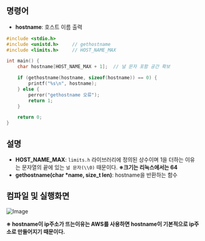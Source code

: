 ## 명령어
- **hostname**: 호스트 이름 출력
```c
#include <stdio.h>
#include <unistd.h>     // gethostname
#include <limits.h>     // HOST_NAME_MAX

int main() {
    char hostname[HOST_NAME_MAX + 1];  // 널 문자 포함 공간 확보

    if (gethostname(hostname, sizeof(hostname)) == 0) {
        printf("%s\n", hostname);
    } else {
        perror("gethostname 오류");
        return 1;
    }

    return 0;
}
```
## 설명
- **HOST_NAME_MAX**: ``limits.h`` 라이브러리에 정의된 상수이며 1을 더하는 이유는 문자열의 끝에 있는 ``널 문자(\\0)`` 때문이다. **※크기는 리눅스에서는 64**
- **gethostname(char *name, size_t len)**: hostname을 반환하는 함수

## 컴파일 및 실행화면

![Image](https://github.com/user-attachments/assets/cf991eaa-861a-49dd-a505-9b53ba464ee3)

**※ hostname이 ip주소가 뜨는이유는 AWS를 사용하면 hostname이 기본적으로 ip주소로 만들어지기 때문이다.**